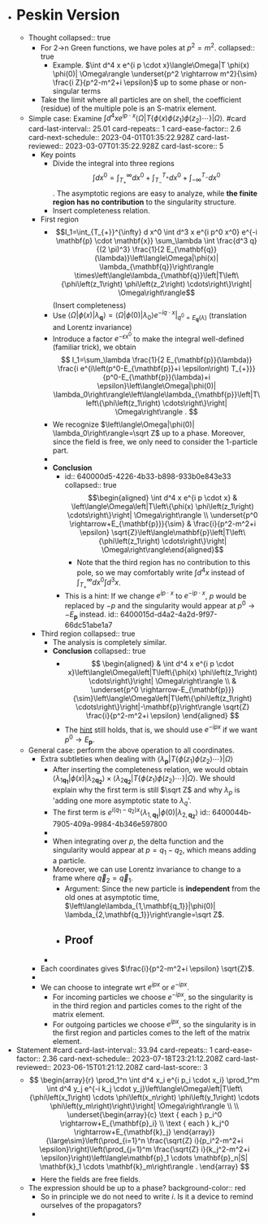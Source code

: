 - # Peskin Version
	- Thought
	  collapsed:: true
		- For 2->n Green functions, we have poles at $p^2=m^2$.
		  collapsed:: true
			- Example. $\int d^4 x e^{i p \cdot x}\langle\Omega|T \phi(x) \phi(0)| \Omega\rangle \underset{p^2 \rightarrow m^2}{\sim} \frac{i Z}{p^2-m^2+i \epsilon}$ up to some phase or non-singular terms
		- Take the limit where all particles are on shell, the coefficient (residue) of the multiple pole is an S-matrix element.
	- Simple case: Examine $\int d^4 x e^{i p \cdot x}\left\langle\Omega\left|T\left\{\phi(x) \phi\left(z_1\right) \phi\left(z_2\right) \cdots\right\}\right| \Omega\right\rangle$. #card
	  card-last-interval:: 25.01
	  card-repeats:: 1
	  card-ease-factor:: 2.6
	  card-next-schedule:: 2023-04-01T01:35:22.928Z
	  card-last-reviewed:: 2023-03-07T01:35:22.928Z
	  card-last-score:: 5
		- Key points
			- Divide the integral into three regions 
			  $$\int d x^0=\int_{T_{+}}^{\infty} d x^0+\int_{T_{-}}^{T_{+}} d x^0+\int_{-\infty}^{T_{-}} d x^0$$.
			  The asymptotic regions are easy to analyze, while **the finite region has no contribution** to the singularity structure.
			- Insert completeness relation.
		- First region
			- $$I_1=\int_{T_{+}}^{\infty} d x^0 \int d^3 x e^{i p^0 x^0} e^{-i \mathbf{p} \cdot \mathbf{x}} \sum_\lambda \int \frac{d^3 q}{(2 \pi)^3}  \frac{1}{2 E_{\mathbf{q}}(\lambda)}\left\langle\Omega|\phi(x)| \lambda_{\mathbf{q}}\right\rangle  \times\left\langle\lambda_{\mathbf{q}}\left|T\left\{\phi\left(z_1\right) \phi\left(z_2\right) \cdots\right\}\right| \Omega\right\rangle$$ (Insert completeness)
			- Use $\left\langle\Omega|\phi(x)| \lambda_{\mathbf{q}}\right\rangle=\left.\left\langle\Omega|\phi(0)| \lambda_0\right\rangle e^{-i q \cdot x}\right|_{q^0=E_{\mathbf{q}}(\lambda)}$ (translation and Lorentz invariance)
			- Introduce a factor $e^{-\epsilon x^0}$ to make the integral well-defined (familiar trick), we obtain
			  $$
			  I_1=\sum_\lambda \frac{1}{2 E_{\mathbf{p}}(\lambda)} \frac{i e^{i\left(p^0-E_{\mathbf{p}}+i \epsilon\right) T_{+}}}{p^0-E_{\mathbf{p}}(\lambda)+i \epsilon}\left\langle\Omega|\phi(0)| \lambda_0\right\rangle\left\langle\lambda_{\mathbf{p}}\left|T\left\{\phi\left(z_1\right) \cdots\right\}\right| \Omega\right\rangle .
			  $$
			- We recognize $\left\langle\Omega|\phi(0)| \lambda_0\right\rangle=\sqrt Z$ up to a phase. Moreover, since the field is free, we only need to consider the 1-particle part.
			-
			- **Conclusion**
				- id:: 640000d5-4226-4b33-b898-933b0e843e33
				  collapsed:: true
				  $$\begin{aligned} \int d^4 x e^{i p \cdot x} & \left\langle\Omega\left|T\left\{\phi(x) \phi\left(z_1\right) \cdots\right\}\right| \Omega\right\rangle \\ \underset{p^0 \rightarrow+E_{\mathbf{p}}}{\sim} & \frac{i}{p^2-m^2+i \epsilon} \sqrt{Z}\left\langle\mathbf{p}\left|T\left\{\phi\left(z_1\right) \cdots\right\}\right| \Omega\right\rangle\end{aligned}$$
					- Note that the third region has no contribution to this pole, so we may comfortably write $\int d^4 x$ instead of $\int_{T_{+}}^{\infty} d x^0 \int d^3 x$.
				- This is a hint: If we change $e^{i p \cdot x}$ to $e^{-i p \cdot x}$, $p$ would be replaced by $-p$ and the singularity would appear at $p^0 \rightarrow-E_{\mathbf{p}}$ instead.
				  id:: 6400015d-d4a2-4a2d-9f97-66dc51abe1a7
		- Third region
		  collapsed:: true
			- The analysis is completely similar.
			- **Conclusion**
			  collapsed:: true
				- $$
				  \begin{aligned}
				  & \int d^4 x e^{i p \cdot x}\left\langle\Omega\left|T\left\{\phi(x) \phi\left(z_1\right) \cdots\right\}\right| \Omega\right\rangle \\
				  & \underset{p^0 \rightarrow-E_{\mathbf{p}}}{\sim}\left\langle\Omega\left|T\left\{\phi\left(z_1\right) \cdots\right\}\right|-\mathbf{p}\right\rangle \sqrt{Z} \frac{i}{p^2-m^2+i \epsilon}
				  \end{aligned}
				  $$
				- The [hint](((6400015d-d4a2-4a2d-9f97-66dc51abe1a7))) still holds, that is, we should use $e^{-ipx}$ if we want $p^0 \rightarrow E_{\mathbf{p}}$.
	- General case: perform the above operation to all coordinates.
		- Extra subtleties when dealing with $\left\langle\lambda_{\mathbf{p}}\left|T\left\{\phi\left(z_1\right)\phi\left(z_2\right) \cdots\right\}\right| \Omega\right\rangle$
			- After inserting the completeness relation, we would obtain $\left\langle\lambda_{1\mathbf{q_1}}|\phi(x)| \lambda_{2\mathbf{q_2}}\right\rangle\times\left\langle\lambda_{2\mathbf{q_2}}\left|T\left\{\phi\left(z_1\right) \phi\left(z_2\right) \cdots\right\}\right| \Omega\right\rangle$. We should explain why the first term is still $\sqrt Z$ and why $\lambda_p$ is 'adding one more asymptotic state to $\lambda_q$'.
			- The first term is $e^{i(q_1-q_2)x}\left\langle\lambda_{1,\mathbf{q_1}}|\phi(0)| \lambda_{2,\mathbf{q_2}}\right\rangle$
			  id:: 6400044b-7905-409a-9984-4b346e597800
			-
			- When integrating over $p$, the delta function and the singularity would appear at $p=q_1-q_2$, which means adding a particle.
			- Moreover, we can use Lorentz invariance to change to a frame where $\vec q_2=\vec q_1$.
				- Argument: Since the new particle is **independent** from the old ones at asymptotic time, $\left\langle\lambda_{1,\mathbf{q_1}}|\phi(0)| \lambda_{2,\mathbf{q_1}}\right\rangle=\sqrt Z$.
				- Proof
					-
			-
		- Each coordinates gives $\frac{i}{p^2-m^2+i \epsilon} \sqrt{Z}$.
		-
		- We can choose to integrate wrt $e^{ipx}$ or $e^{-ipx}$.
			- For incoming particles we choose $e^{-ipx}$, so the singularity is in the third region and particles comes to the right of the matrix element.
			- For outgoing particles we choose $e^{ipx}$, so the singularity is in the first region and particles comes to the left of the matrix element.
- Statement #card
  card-last-interval:: 33.94
  card-repeats:: 1
  card-ease-factor:: 2.36
  card-next-schedule:: 2023-07-18T23:21:12.208Z
  card-last-reviewed:: 2023-06-15T01:21:12.208Z
  card-last-score:: 3
	- $$
	  \begin{array}{r}
	  \prod_1^n \int d^4 x_i e^{i p_i \cdot x_i} \prod_1^m \int d^4 y_j e^{-i k_j \cdot y_j}\left\langle\Omega\left|T\left\{\phi\left(x_1\right) \cdots \phi\left(x_n\right) \phi\left(y_1\right) \cdots \phi\left(y_m\right)\right\}\right| \Omega\right\rangle \\ \\
	  \underset{\begin{array}{c}
	  \text { each } p_i^0 \rightarrow+E_{\mathbf{p}_i} \\
	  \text { each } k_j^0 \rightarrow+E_{\mathbf{k}_j}
	  \end{array}}{\large\sim}\left(\prod_{i=1}^n \frac{\sqrt{Z} i}{p_i^2-m^2+i \epsilon}\right)\left(\prod_{j=1}^m \frac{\sqrt{Z} i}{k_j^2-m^2+i \epsilon}\right)\left\langle\mathbf{p}_1 \cdots \mathbf{p}_n|S| \mathbf{k}_1 \cdots \mathbf{k}_m\right\rangle .
	  \end{array}
	  $$
		- Here the fields are free fields.
	- The expression should be up to a phase?
	  background-color:: red
		- So in principle we do not need to write $i$. Is it a device to remind ourselves of the propagators?
		-